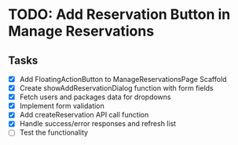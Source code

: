 # TODO: Add Reservation Button in Manage Reservations

## Tasks
- [x] Add FloatingActionButton to ManageReservationsPage Scaffold
- [x] Create showAddReservationDialog function with form fields
- [x] Fetch users and packages data for dropdowns
- [x] Implement form validation
- [x] Add createReservation API call function
- [x] Handle success/error responses and refresh list
- [ ] Test the functionality
